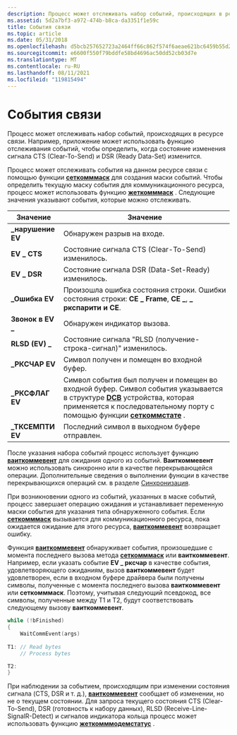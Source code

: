 ```yaml
---
description: Процесс может отслеживать набор событий, происходящих в ресурсе связи. Например, приложение может использовать функцию отслеживания событий, чтобы определить, когда состояние изменения сигнала CTS (Clear-To-Send) и DSR (Ready Data-Set) изменится.
ms.assetid: 5d2a7bf3-a972-474b-b8ca-da3351f1e59c
title: События связи
ms.topic: article
ms.date: 05/31/2018
ms.openlocfilehash: d5bcb257652723a2464ff66c862f574f6aeae621bc6459b55d250f785d0b0895
ms.sourcegitcommit: e6600f550f79bddfe58bd4696ac50dd52cb03d7e
ms.translationtype: MT
ms.contentlocale: ru-RU
ms.lasthandoff: 08/11/2021
ms.locfileid: "119815494"
---
```

# <a name="communications-events"></a>События связи

Процесс может отслеживать набор событий, происходящих в ресурсе связи. Например, приложение может использовать функцию отслеживания событий, чтобы определить, когда состояние изменения сигнала CTS (Clear-To-Send) и DSR (Ready Data-Set) изменится.

Процесс может отслеживать события на данном ресурсе связи с помощью функции [**сеткомммаск**](/windows/desktop/api/Winbase/nf-winbase-setcommmask) для создания маски событий. Чтобы определить текущую маску события для коммуникационного ресурса, процесс может использовать функцию [**жеткомммаск**](/windows/desktop/api/Winbase/nf-winbase-getcommmask) . Следующие значения указывают события, которые можно отслеживать.



| Значение           | Значение                                                                                                                                                                                                                                           |
|-----------------|---------------------------------------------------------------------------------------------------------------------------------------------------------------------------------------------------------------------------------------------------|
| **\_нарушение EV**   | Обнаружен разрыв на входе.                                                                                                                                                                                                                    |
| **EV \_ CTS**     | Состояние сигнала CTS (Clear-To-Send) изменилось.                                                                                                                                                                                                     |
| **EV \_ DSR**     | Состояние сигнала DSR (Data-Set-Ready) изменилось.                                                                                                                                                                                                    |
| **\_Ошибка EV**     | Произошла ошибка состояния строки. Ошибки состояния строки: **CE \_ Frame**, **CE \_**, **\_ ркспарити и CE**.                                                                                                                                        |
| **Звонок в EV \_**    | Обнаружен индикатор вызова.                                                                                                                                                                                                                    |
| **RLSD (EV) \_**    | Состояние сигнала "RLSD (получение-строка-сигнал)" изменилось.                                                                                                                                                                                       |
| **\_РКСЧАР EV**  | Символ получен и помещен во входной буфер.                                                                                                                                                                                          |
| **\_РКСФЛАГ EV**  | Символ события был получен и помещен во входной буфер. Символ события указывается в структуре [**DCB**](/windows/desktop/api/Winbase/ns-winbase-dcb) устройства, которая применяется к последовательному порту с помощью функции [**сеткоммстате**](/windows/desktop/api/Winbase/nf-winbase-setcommstate) . |
| **\_ТКСЕМПТИ EV** | Последний символ в выходном буфере отправлен.                                                                                                                                                                                                 |



 

После указания набора событий процесс использует функцию [**ваиткоммевент**](/windows/desktop/api/Winbase/nf-winbase-waitcommevent) для ожидания одного из событий. **Ваиткоммевент** можно использовать синхронно или в качестве перекрывающейся операции. Дополнительные сведения о выполнении функции в качестве перекрывающихся операций см. в разделе [Синхронизация](/windows/desktop/Sync/synchronization).

При возникновении одного из событий, указанных в маске событий, процесс завершает операцию ожидания и устанавливает переменную маски события для указания типа обнаруженного события. Если [**сеткомммаск**](/windows/desktop/api/Winbase/nf-winbase-setcommmask) вызывается для коммуникационного ресурса, пока ожидается ожидание для этого ресурса, [**ваиткоммевент**](/windows/desktop/api/Winbase/nf-winbase-waitcommevent) возвращает ошибку.

Функция [**ваиткоммевент**](/windows/desktop/api/Winbase/nf-winbase-waitcommevent) обнаруживает события, произошедшие с момента последнего вызова метода [**сеткомммаск**](/windows/desktop/api/Winbase/nf-winbase-setcommmask) или **ваиткоммевент**. Например, если указать событие **EV \_ рксчар** в качестве события, удовлетворяющего ожиданиям, вызов **ваиткоммевент** будет удовлетворен, если в входном буфере драйвера были получены символы, полученные с момента последнего вызова **ваиткоммевент** или **сеткомммаск**. Поэтому, учитывая следующий псевдокод, все символы, полученные между T1 и T2, будут соответствовать следующему вызову **ваиткоммевент**.


```C++
while (!bFinished) 
{ 
    WaitCommEvent(args)
 
T1: // Read bytes 
    // Process bytes 

T2: 
}
```



При наблюдении за событием, происходящим при изменении состояния сигнала (CTS, DSR и т. д.), [**ваиткоммевент**](/windows/desktop/api/Winbase/nf-winbase-waitcommevent) сообщает об изменении, но не о текущем состоянии. Для запроса текущего состояния CTS (Clear-To-Send), DSR (готовность к набору данных), RLSD (Receive-Line-SignalR-Detect) и сигналов индикатора кольца процесс может использовать функцию [**жеткомммодемстатус**](/windows/desktop/api/Winbase/nf-winbase-getcommmodemstatus) .

 

 
